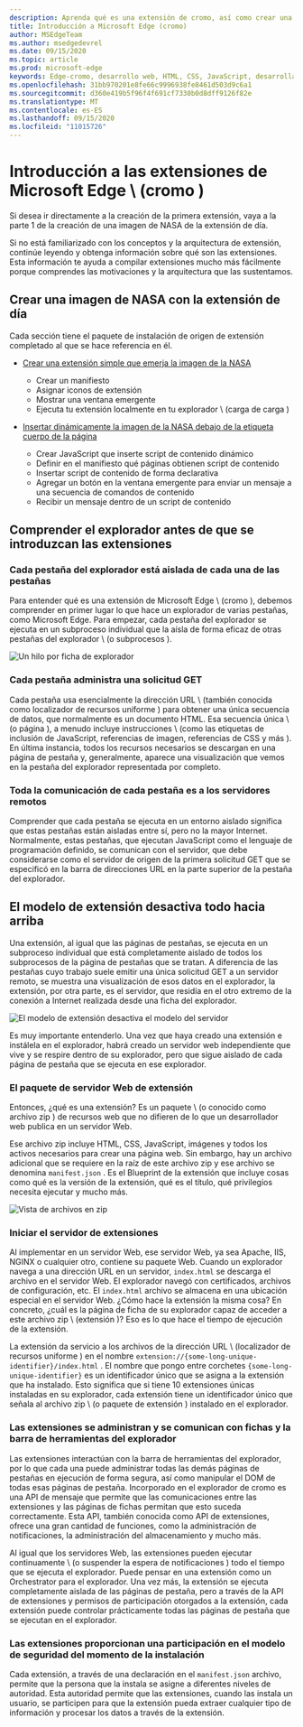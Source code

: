 ```yaml
---
description: Aprenda qué es una extensión de cromo, así como crear una extensión completa de visualización de imágenes que incluye opciones, inyección de contenido, scripts de fondo, almacenamiento y mucho más.
title: Introducción a Microsoft Edge (cromo)
author: MSEdgeTeam
ms.author: msedgedevrel
ms.date: 09/15/2020
ms.topic: article
ms.prod: microsoft-edge
keywords: Edge-cromo, desarrollo web, HTML, CSS, JavaScript, desarrollador, extensiones
ms.openlocfilehash: 31bb970201e8fe66c9996938fe8461d503d9c6a1
ms.sourcegitcommit: d360e419b5f96f4f691cf7330b0d8dff9126f82e
ms.translationtype: MT
ms.contentlocale: es-ES
ms.lasthandoff: 09/15/2020
ms.locfileid: "11015726"
---
```

# Introducción a las extensiones de Microsoft Edge \ (cromo \)  

Si desea ir directamente a la creación de la primera extensión, vaya a la parte 1 de la creación de una imagen de NASA de la extensión de día.  

Si no está familiarizado con los conceptos y la arquitectura de extensión, continúe leyendo y obtenga información sobre qué son las extensiones.  Esta información te ayuda a compilar extensiones mucho más fácilmente porque comprendes las motivaciones y la arquitectura que las sustentamos.  

## Crear una imagen de NASA con la extensión de día  

Cada sección tiene el paquete de instalación de origen de extensión completado al que se hace referencia en él.  

*   [Crear una extensión simple que emerja la imagen de la NASA](part1-simple-extension.md)  
    *   Crear un manifiesto  
    *   Asignar iconos de extensión  
    *   Mostrar una ventana emergente  
    *   Ejecuta tu extensión localmente en tu explorador \ (carga de carga \)  

*   [Insertar dinámicamente la imagen de la NASA debajo de la etiqueta cuerpo de la página](part2-content-scripts.md)  
    *   Crear JavaScript que inserte script de contenido dinámico  
    *   Definir en el manifiesto qué páginas obtienen script de contenido  
    *   Insertar script de contenido de forma declarativa  
    *   Agregar un botón en la ventana emergente para enviar un mensaje a una secuencia de comandos de contenido  
    *   Recibir un mensaje dentro de un script de contenido  

## Comprender el explorador antes de que se introduzcan las extensiones  

### Cada pestaña del explorador está aislada de cada una de las pestañas  

Para entender qué es una extensión de Microsoft Edge \ (cromo \), debemos comprender en primer lugar lo que hace un explorador de varias pestañas, como Microsoft Edge.  Para empezar, cada pestaña del explorador se ejecuta en un subproceso individual que la aísla de forma eficaz de otras pestañas del explorador \ (o subprocesos \).  

![Un hilo por ficha de explorador](media/index-image1-browsertabs.png)  

### Cada pestaña administra una solicitud GET  

Cada pestaña usa esencialmente la dirección URL \ (también conocida como localizador de recursos uniforme \) para obtener una única secuencia de datos, que normalmente es un documento HTML.  Esa secuencia única \ (o página \), a menudo incluye instrucciones \ (como las etiquetas de inclusión de JavaScript, referencias de imagen, referencias de CSS y más \).  En última instancia, todos los recursos necesarios se descargan en una página de pestaña y, generalmente, aparece una visualización que vemos en la pestaña del explorador representada por completo.  

### Toda la comunicación de cada pestaña es a los servidores remotos  

Comprender que cada pestaña se ejecuta en un entorno aislado significa que estas pestañas están aisladas entre sí, pero no la mayor Internet.  Normalmente, estas pestañas, que ejecutan JavaScript como el lenguaje de programación definido, se comunican con el servidor, que debe considerarse como el servidor de origen de la primera solicitud GET que se especificó en la barra de direcciones URL en la parte superior de la pestaña del explorador.  

## El modelo de extensión desactiva todo hacia arriba  

Una extensión, al igual que las páginas de pestañas, se ejecuta en un subproceso individual que está completamente aislado de todos los subprocesos de la página de pestañas que se tratan.  A diferencia de las pestañas cuyo trabajo suele emitir una única solicitud GET a un servidor remoto, se muestra una visualización de esos datos en el explorador, la extensión, por otra parte, es el servidor, que residía en el otro extremo de la conexión a Internet realizada desde una ficha del explorador.  

![El modelo de extensión desactiva el modelo del servidor](media/index-image3-upsidedown.png)  

Es muy importante entenderlo.  Una vez que haya creado una extensión e instálela en el explorador, habrá creado un servidor web independiente que vive y se respire dentro de su explorador, pero que sigue aislado de cada página de pestaña que se ejecuta en ese explorador.  

### El paquete de servidor Web de extensión  

Entonces, ¿qué es una extensión? Es un paquete \ (o conocido como archivo zip \) de recursos web que no difieren de lo que un desarrollador web publica en un servidor Web.  

Ese archivo zip incluye HTML, CSS, JavaScript, imágenes y todos los activos necesarios para crear una página web.  Sin embargo, hay un archivo adicional que se requiere en la raíz de este archivo zip y ese archivo se denomina `manifest.json` .  Es el Blueprint de la extensión que incluye cosas como qué es la versión de la extensión, qué es el título, qué privilegios necesita ejecutar y mucho más.  

![Vista de archivos en zip](media/index-image5-filemanager-view.png)  

### Iniciar el servidor de extensiones  

Al implementar en un servidor Web, ese servidor Web, ya sea Apache, IIS, NGINX o cualquier otro, contiene su paquete Web.  Cuando un explorador navega a una dirección URL en un servidor, `index.html` se descarga el archivo en el servidor Web.  El explorador navegó con certificados, archivos de configuración, etc.  El `index.html` archivo se almacena en una ubicación especial en el servidor Web.   ¿Cómo hace la extensión la misma cosa?  En concreto, ¿cuál es la página de ficha de su explorador capaz de acceder a este archivo zip \ (extensión \)?  Eso es lo que hace el tiempo de ejecución de la extensión.  

La extensión da servicio a los archivos de la dirección URL \ (localizador de recursos uniforme \) en el nombre `extension://{some-long-unique-identifier}/index.html` .  El nombre que pongo entre corchetes `{some-long-unique-identifier}` es un identificador único que se asigna a la extensión que ha instalado.  Esto significa que si tiene 10 extensiones únicas instaladas en su explorador, cada extensión tiene un identificador único que señala al archivo zip \ (o paquete de extensión \) instalado en el explorador.  

<!--![Unique URLS for Extensions](media/index-image4-uniqueurls.png)  -->  

<!--todo: add image for unique URLs  -->  

### Las extensiones se administran y se comunican con fichas y la barra de herramientas del explorador  

Las extensiones interactúan con la barra de herramientas del explorador, por lo que cada una puede administrar todas las demás páginas de pestañas en ejecución de forma segura, así como manipular el DOM de todas esas páginas de pestaña.  Incorporado en el explorador de cromo es una API de mensaje que permite que las comunicaciones entre las extensiones y las páginas de fichas permitan que esto suceda correctamente.  Esta API, también conocida como API de extensiones, ofrece una gran cantidad de funciones, como la administración de notificaciones, la administración del almacenamiento y mucho más.  

Al igual que los servidores Web, las extensiones pueden ejecutar continuamente \ (o suspender la espera de notificaciones \) todo el tiempo que se ejecuta el explorador.  Puede pensar en una extensión como un Orchestrator para el explorador.  Una vez más, la extensión se ejecuta completamente aislada de las páginas de pestaña, pero a través de la API de extensiones y permisos de participación otorgados a la extensión, cada extensión puede controlar prácticamente todas las páginas de pestaña que se ejecutan en el explorador.  

### Las extensiones proporcionan una participación en el modelo de seguridad del momento de la instalación  

Cada extensión, a través de una declaración en el `manifest.json` archivo, permite que la persona que la instala se asigne a diferentes niveles de autoridad.  Esta autoridad permite que las extensiones, cuando las instala un usuario, se participen para que la extensión pueda extraer cualquier tipo de información y procesar los datos a través de la extensión.  

<!-- image links -->  

<!-- links -->  
